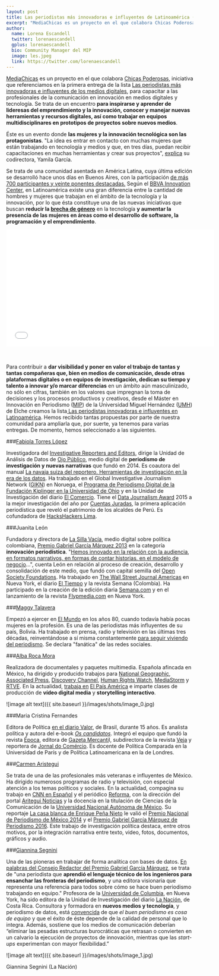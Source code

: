 ```yaml
---
layout: post
title: Las periodistas más innovadoras e influyentes de Latinoamérica (II)
excerpt: "MediaChicas es un proyecto en el que colabora Chicas Poderosas, iniciativa que referenciamos en la primera entrega de la lista Las periodistas más innovadoras e influyentes de los medios digitales, para capacitar a las profesionales de la comunicación en innovación en medios digitales y tecnología. Se trata de un encuentro para inspirarse y aprender de lideresas del emprendimiento y la innovación, conocer y manejar nuevas herramientas y recursos digitales, así como trabajar en equipos multidisciplinares en prototipos de proyectos sobre nuevos medios."
author:
  name: Lorena Escandell
  twitter: lorenaescandell
  gplus: lorenaescandell 
  bio: Community Manager del MIP
  image: les.jpeg
  link: https://twitter.com/lorenaescandell
---
```

[MediaChicas](http://www.mediachicas.com/) es un proyecto en el que colabora [Chicas Poderosas](http://www.chicaspoderosas.org/?lang=es), iniciativa que referenciamos en la primera entrega de la lista [Las periodistas más innovadoras e influyentes de los medios digitales](http://mip.umh.es/blog/2015/11/15/periodistas-innovadoras-influyentes/), para capacitar a las profesionales de la comunicación en innovación en medios digitales y tecnología. Se trata de un encuentro **para inspirarse y aprender de lideresas del emprendimiento y la innovación, conocer y manejar nuevas herramientas y recursos digitales, así como trabajar en equipos multidisciplinares en prototipos de proyectos sobre nuevos medios**. 

Éste es un evento donde **las mujeres y la innovación tecnológica son las protagonistas**. "La idea es entrar en contacto con muchas mujeres que están trabajando en tecnología y medios y que, en tres días, puedan recibir capacitaciones en muchas herramientas y crear sus proyectos", [explica](http://www.infobae.com/tecno/2016/09/12/media-chicas-un-evento-para-mujeres-tecnologicas-e-innovadoras/) su codirectora, Yamila García. 

Se trata de una comunidad asentada en América Latina, cuya última edición se desarrolló hace unos días en Buenos Aires, con la participación [de más 700 participantes y veinte ponentes destacadas.](http://www.infobae.com/tecno/2016/09/12/media-chicas-un-evento-para-mujeres-tecnologicas-e-innovadoras/) Según el [BBVA Innovation Center](http://www.centrodeinnovacionbbva.com/), en Latinoamérica existe una gran diferencia entre la cantidad de hombres y mujeres que trabajan en el ámbito de la tecnología y la innovación, por lo que ésta constituye una de las nuevas iniciativas que buscan **reducir la [brecha de género](https://www.juntadeandalucia.es/institutodelamujer/ugen/modulos/Indicadores/bgenero.html)** en la tecnología **y aumentar la presencia de las mujeres en áreas como el desarrollo de software, la programación y el emprendimiento**. 


<object width="560" height="315"><param name="movie" value="//www.youtube.com/v/rxURiwfVZDA?version=3&amp;hl=es_ES"></param><param name="allowFullScreen" value="true"></param><param name="allowscriptaccess" value="always"></param><embed src="//www.youtube.com/v/rxURiwfVZDA?version=3&amp;hl=es_ES" type="application/x-shockwave-flash" width="560" height="315" allowscriptaccess="always" allowfullscreen="true"></embed></object>

<br>

Para contribuir a **dar visibilidad y poner en valor el trabajo de tantas y tantas compañeras que, bien en medios de comunicación, desde otras plataformas digitales o en equipos de investigación, dedican su tiempo y talento a innovar y/o marcar diferencias** en un ámbito aún masculinizado, no sólo en cifras, también en los valores que impregnan la toma de decisiones y los procesos productivos y creativos, desde el Máster en Innovación en Periodismo ([MIP](http://mip.umh.es/)) de la Universidad Miguel Hernández ([UMH](http://www.umh.es/)) de Elche creamos la lista[ Las periodistas innovadoras e influyentes en Latinoamérica](http://mip.umh.es/blog/2016/07/24/periodistas-mujeres-influyentes-latinoamerica/). Hemos recibido tantas propuestas por parte de nuestra comunidad para ampliarla que, por suerte, ya tenemos para varias entregas. De momento, hemos seleccionado a las siguientes. 

###[Fabiola Torres López](https://twitter.com/fabiolatorres)

Investigadora del [Investigative Reporters and Editors](https://www.ire.org/), dirige la Unidad de Análisis de Datos de [Ojo Público](http://ojo-publico.com/ojopublico/), medio digital de **periodismo de investigación y nuevas narrativas** que fundó en 2014. Es coautora del manual [La navaja suiza del reportero. Herramientas de investigación en la era de los datos](http://www.cbc.org.pe/wp-content/uploads/2016/05/Manual_OjoPublico_01041.pdf). Ha trabajado en el Global Investigative Journalism Network ([GIKN](http://gijn.org/)) en Noruega, el [Programa de Periodismo Digital de la Fundación Kiplinger en la Universidad de Ohio](http://www.kiplingerprogram.org/) y en la Unidad de Investigación del diario [El Comercio](http://www.elcomercio.com/). Tiene el [Data Journalism Award](http://www.globaleditorsnetwork.org/programmes/data-journalism-awards/) 2015 a la mejor investigación del año por [Cuentas Juradas](http://cuentasjuradas.ojo-publico.com/), la primera aplicación periodística que reveló el patrimonio de los alcaldes de Perú. Es cofundadora de [HacksHackers Lima](http://www.meetup.com/es-ES/Hacks-Hackers-Lima/). 

###Juanita León

Fundadora y directora de [La Silla Vacía](http://lasillavacia.com/content/quienes-somos-55168), medio digital sobre política colombiana, [Premio Gabriel García Márquez 2013](http://premioggm.org/ediciones-anteriores/2013-2/ganadores/proyecto-rosa/) en la categoría **innovación periodística**. "[Hemos innovado en la relación con la audiencia, en formatos narrativos, en formas de contar historias, en el modelo de negocio](http://www.cromos.com.co/cultura/juanita-leon-queriamos-ser-un-laboratorio-de-innovacion-periodistica-18012)…", cuenta León en relación al proceso de creación, desarrollo y consolidación de este medio, que fundó con capital semilla del [Open Society Foundations](https://www.opensocietyfoundations.org/). Ha trabajado en [The Wall Street Journal Americas](http://www.wsj.com/public/page/espanol-inicio.html) en Nueva York, el diario [El Tiempo](http://www.eltiempo.com/) y la revista Semana (Colombia). Ha participado en la creación de la edición diaria [Semana.com](http://www.semana.com/) y en el lanzamiento de la revista [Flypmedia.com](https://twitter.com/flypmedia) en Nueva York. 

###[Maggy Talavera](http://maggytalavera.com/)

Empezó a ejercer en [El Mundo](http://www.elmundo.es/) en los años 80, cuando todavía había pocas mujeres en la profesión. Es una de las periodistas más influyentes de su país, Bolivia. Ha trabajado en prensa, radio y televisión en las últimas tres décadas, reinventándose a sí misma constantemente [para seguir viviendo del periodismo](http://www.erbol.com.bo/noticia/espectaculo/23072013/maggy_incursiona_en_radio_por_primera_vez_en_29_anos). Se declara "fanática" de las redes sociales. 

###[Alba Roca Mora](http://www.albamoraroca.net/)

Realizadora de documentales y paquetes multimedia. Española afincada en México, ha dirigido y producido trabajos para [National Geographic](http://www.nationalgeographic.com.es/), [Associated Press](http://www.ap.org/), [Discovery Channel](http://www.discoverychannel.es/), [Human Rights Watch](https://www.hrw.org/es), [MediaStorm](http://mediastorm.com/) y [RTVE](http://www.rtve.es/). En la actualidad, [trabaja en](http://elpais.com/autor/alba_mora_roca/a) [El País América](https://twitter.com/elpais_america) e imparte clases de producción de **vídeo digital media** y **storytelling interactivo**. 

![image alt text]({{ site.baseurl }}/images/shots/image_0.jpg)

###Maria Cristina Fernandes

Editora de Política [en el diario Valor](http://www.valor.com.br/colunistas/Maria%20Cristina%20Fernandes), de Brasil, durante 15 años. Es analista política y autora del e-book *[Os candidatos](http://www.companhiadasletras.com.br/detalhe.php?codigo=61679)*. Integró el equipo que fundó la revista [Época](http://epoca.globo.com/), editora de [Gazeta Mercanti](http://www.gazetaonline.com.br/)l, subdirectora de la revista [Veja](http://veja.abril.com.br/) y reportera de [Jornal do Comércio](http://www.jornaldocommercio.com.br). Es docente de Política Comparada en la Universidad de París y de Política Latinoamericana en la de Londres. 

###[Carmen Aristegui](https://twitter.com/aristeguicnn?lang=es)

Se trata de una de las profesionales más veteranas e influyentes de México. Ha dirigido numerosos programas de radio y televisión, con especial atención a los temas políticos y sociales. En la actualidad, compagina su trabajo en [CNN en Español](https://twitter.com/CNNEE?lang=es) y el periódico [Reforma](http://www.reforma.com/), con la dirección del portal [Aritegui Noticias](http://aristeguinoticias.com/) y la docencia en la titulación de Ciencias de la Comunicación de la [Universidad Nacional Autónoma de México](https://www.unam.mx/). Su reportaje [La casa blanca de Enrique Peña Nieto](http://aristeguinoticias.com/0911/mexico/la-casa-blanca-de-enrique-pena-nieto/) le valió el [Premio Nacional de Periodismo de México 2014](http://www.periodismo.org.mx/g2014.html) y el [Premio Gabriel García Márquez de Periodismo 2016](http://premioggm.org/finalistas-cobertura/la-casa-blanca-de-enrique-pena-nieto/). Este trabajo de investigación política destaca, entre otros motivos, por la integración narrativa entre texto, video, fotos, documentos, gráficos y audio. 

###[Giannina Segnini](https://twitter.com/gianninasegnini?lang=es)

Una de las pioneras en trabajar de forma analítica con bases de datos. [En palabras del Consejo Redactor del Premio Gabriel García Márquez](http://premioggm.org/giannina-segnini/), se trata de "una periodista que **aprendió el lenguaje técnico de los ingenieros para ensanchar las fronteras del periodismo**, y una editora visionaria que representa una referencia para todos sobre cómo se hace buen periodismo trabajando en equipo." Profesora de la [Universidad de Columbia](http://www.columbia.edu/), en Nueva York, ha sido editora de la Unidad de Investigación del diario [La Nación](http://www.nacion.com/), de Costa Rica. Consultora y formadora en **nuevos medios y tecnología**, y periodismo de datos, está [convencida](http://masinvestigacion.es/entrevista-a-giannina-segnini/) de que *el buen periodismo es cosa de equipo* y que el éxito de éste depende de la calidad de personal que lo integra. Además, sostiene que los medios de comunicación deberían “eliminar las pesadas estructuras burocráticas que retrasan o convierten en un calvario la ejecución de proyectos de innovación, mientras que las *start-ups* experimentan con mayor flexibilidad.” 

![image alt text]({{ site.baseurl }}/images/shots/image_1.jpg)

Giannina Segnini (La Nación)